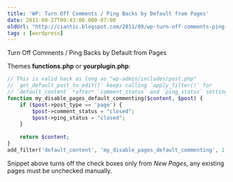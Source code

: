```yaml
---
title: 'WP: Turn Off Comments / Ping Backs by Default from Pages'
date: 2011-09-27T09:43:00.000-07:00
oldUrl: "http://ciantic.blogspot.com/2011/09/wp-turn-off-comments-ping-backs-by.html"
tags : [wordpress]
---
```


Turn Off Comments / Ping Backs by Default from Pages  
  
Themes **functions.php** or **yourplugin.php**:  
  
```php
// This is valid hack as long as "wp-admin/includes/post.php"  
// `get_default_post_to_edit()` keeps calling `apply_filter()` for   
// `default_content` *after* `comment_status` and `ping_status` setting.
function my_disable_pages_default_commenting($content, $post) {  
    if ($post->post_type == 'page') {  
        $post->comment_status = "closed";  
        $post->ping_status = "closed";  
    }  
  
    return $content;  
}  
add_filter('default_content', 'my_disable_pages_default_commenting', 1, 2);
```  
Snippet above turns off the check boxes only from _New Pages_, any existing pages must be unchecked manually.